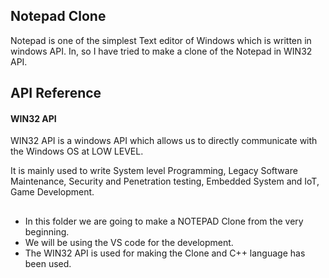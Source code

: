 ## Notepad Clone

Notepad is one of the simplest Text editor of Windows which is written in windows API. In, so I have tried to make a clone of the Notepad in WIN32 API.

## API Reference

#### WIN32 API

WIN32 API is a windows API which allows us to directly communicate with the Windows OS at LOW LEVEL.

It is mainly used to write System level Programming, Legacy Software Maintenance, Security and Penetration testing, Embedded System and IoT, Game Development.
##  
- In this folder we are going to make a NOTEPAD Clone from the very beginning.
- We will be using the VS code for the development.
- The WIN32 API is used for making the Clone and C++ language has been used.

